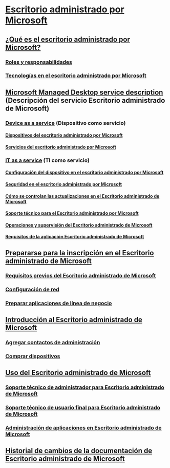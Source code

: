 # [Escritorio administrado por Microsoft](index.yml)
## [¿Qué es el escritorio administrado por Microsoft?](intro/index.md)
### [Roles y responsabilidades](intro/roles-and-responsibilities.md)
### [Tecnologías en el escritorio administrado por Microsoft](intro/technologies.md)
## [Microsoft Managed Desktop service description](service-description/index.md) (Descripción del servicio Escritorio administrado de Microsoft)
### [Device as a service](service-description/daas.md) (Dispositivo como servicio)
#### [Dispositivos del escritorio administrado por Microsoft](service-description/device-list.md)
#### [Servicios del escritorio administrado por Microsoft](service-description/device-services.md)
### [IT as a service](service-description/itaas.md) (TI como servicio)
#### [Configuración del dispositivo en el escritorio administrado por Microsoft](service-description/device-policies.md)
#### [Seguridad en el escritorio administrado por Microsoft](service-description/security.md)
#### [Cómo se controlan las actualizaciones en el Escritorio administrado de Microsoft](service-description/updates.md)
#### [Soporte técnico para el Escritorio administrado por Microsoft](service-description/support.md)
#### [Operaciones y supervisión del Escritorio administrado de Microsoft](service-description/operations-and-monitoring.md)
#### [Requisitos de la aplicación Escritorio administrado de Microsoft](service-description/mmd-app-requirements.md)
## [Prepararse para la inscripción en el Escritorio administrado de Microsoft](get-ready/index.md)
### [Requisitos previos del Escritorio administrado de Microsoft](get-ready/prerequisites.md)
### [Configuración de red](get-ready/network.md)
### [Preparar aplicaciones de línea de negocio](get-ready/apps.md)
## [Introducción al Escritorio administrado de Microsoft](get-started/index.md)
### [Agregar contactos de administración](get-started/add-admin-contacts.md)
### [Comprar dispositivos](get-started/devices.md)
## [Uso del Escritorio administrado de Microsoft](working-with-managed-desktop/index.md)
### [Soporte técnico de administrador para Escritorio administrado de Microsoft](working-with-managed-desktop/admin-support.md)
### [Soporte técnico de usuario final para Escritorio administrado de Microsoft](working-with-managed-desktop/end-user-support.md)
### [Administración de aplicaciones en Escritorio administrado de Microsoft](working-with-managed-desktop/manage-apps.md)
## [Historial de cambios de la documentación de Escritorio administrado de Microsoft](change-history-managed-desktop.md)


